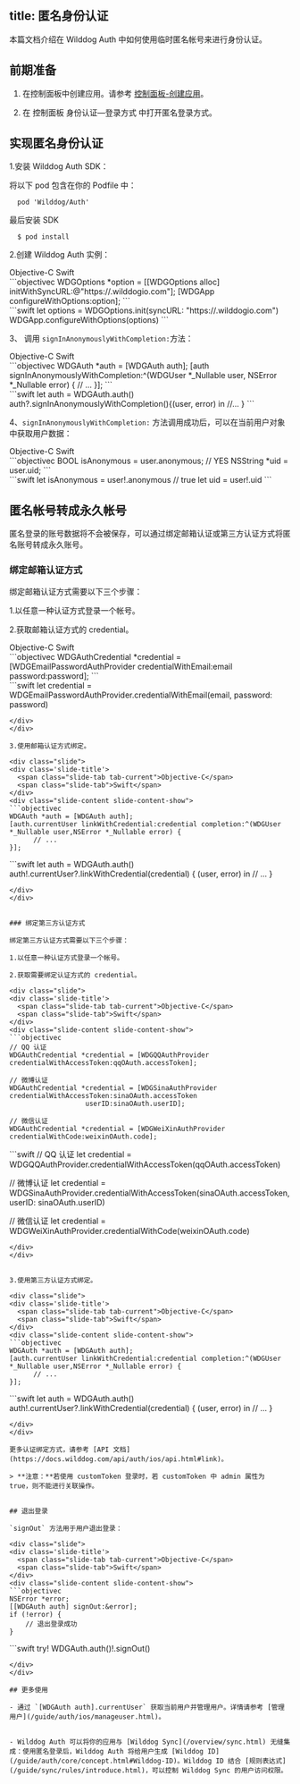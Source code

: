 title: 匿名身份认证
---


本篇文档介绍在 Wilddog Auth 中如何使用临时匿名帐号来进行身份认证。

## 前期准备

1. 在控制面板中创建应用。请参考 [控制面板-创建应用](/console/creat.html#创建一个野狗应用)。

2. 在 控制面板 身份认证—登录方式 中打开匿名登录方式。

## 实现匿名身份认证

1.安装 Wilddog Auth SDK：

将以下 pod 包含在你的 Podfile 中：

```
  pod 'Wilddog/Auth'
```

最后安装 SDK

```
  $ pod install
```

2.创建 Wilddog Auth 实例：

<div class="slide">
<div class='slide-title'>
  <span class="slide-tab tab-current">Objective-C</span>
  <span class="slide-tab">Swift</span>
</div>
<div class="slide-content slide-content-show">
```objectivec
WDGOptions *option = [[WDGOptions alloc] initWithSyncURL:@"https://<your-wilddog-appid>.wilddogio.com"];
[WDGApp configureWithOptions:option];
```
</div>
<div class="slide-content">
```swift
let options = WDGOptions.init(syncURL: "https://<your-wilddog-appid>.wilddogio.com")
WDGApp.configureWithOptions(options)
```
</div>
</div>

3、 调用 `signInAnonymouslyWithCompletion:`方法：

<div class="slide">
<div class='slide-title'>
  <span class="slide-tab tab-current">Objective-C</span>
  <span class="slide-tab">Swift</span>
</div>
<div class="slide-content slide-content-show">
```objectivec
WDGAuth *auth = [WDGAuth auth];
[auth signInAnonymouslyWithCompletion:^(WDGUser *_Nullable user, NSError *_Nullable error) {
   // ...
}];
```
</div>
<div class="slide-content">
```swift
let auth = WDGAuth.auth()
auth?.signInAnonymouslyWithCompletion(){(user, error) in
   //...
}
```
</div>
</div>

4、`signInAnonymouslyWithCompletion:` 方法调用成功后，可以在当前用户对象中获取用户数据：

<div class="slide">
<div class='slide-title'>
  <span class="slide-tab tab-current">Objective-C</span>
  <span class="slide-tab">Swift</span>
</div>
<div class="slide-content slide-content-show">
```objectivec
BOOL isAnonymous = user.anonymous;  // YES
NSString *uid = user.uid;
```
</div>
<div class="slide-content">
```swift
let isAnonymous = user!.anonymous  // true
let uid = user!.uid
```
</div>
</div>

## 匿名帐号转成永久帐号

匿名登录的账号数据将不会被保存，可以通过绑定邮箱认证或第三方认证方式将匿名账号转成永久账号。

### 绑定邮箱认证方式

绑定邮箱认证方式需要以下三个步骤：

1.以任意一种认证方式登录一个帐号。

2.获取邮箱认证方式的 credential。

<div class="slide">
<div class='slide-title'>
  <span class="slide-tab tab-current">Objective-C</span>
  <span class="slide-tab">Swift</span>
</div>
<div class="slide-content slide-content-show">
```objectivec
WDGAuthCredential *credential =
    [WDGEmailPasswordAuthProvider credentialWithEmail:email
                                             password:password];
```
</div>
<div class="slide-content">
```swift
let credential = WDGEmailPasswordAuthProvider.credentialWithEmail(email, password: password)

```
</div>
</div>

3.使用邮箱认证方式绑定。

<div class="slide">
<div class='slide-title'>
  <span class="slide-tab tab-current">Objective-C</span>
  <span class="slide-tab">Swift</span>
</div>
<div class="slide-content slide-content-show">
```objectivec
WDGAuth *auth = [WDGAuth auth];
[auth.currentUser linkWithCredential:credential completion:^(WDGUser *_Nullable user,NSError *_Nullable error) {
      // ...
}];
```
</div>
<div class="slide-content">
```swift
let auth = WDGAuth.auth()
auth!.currentUser?.linkWithCredential(credential) { (user, error) in
     // ...
}

```
</div>
</div>


### 绑定第三方认证方式

绑定第三方认证方式需要以下三个步骤：

1.以任意一种认证方式登录一个帐号。

2.获取需要绑定认证方式的 credential。

<div class="slide">
<div class='slide-title'>
  <span class="slide-tab tab-current">Objective-C</span>
  <span class="slide-tab">Swift</span>
</div>
<div class="slide-content slide-content-show">
```objectivec
// QQ 认证
WDGAuthCredential *credential = [WDGQQAuthProvider credentialWithAccessToken:qqOAuth.accessToken];

// 微博认证
WDGAuthCredential *credential = [WDGSinaAuthProvider credentialWithAccessToken:sinaOAuth.accessToken 
                   userID:sinaOAuth.userID];

// 微信认证
WDGAuthCredential *credential = [WDGWeiXinAuthProvider credentialWithCode:weixinOAuth.code];

```
</div>
<div class="slide-content">
```swift
// QQ 认证
let credential = WDGQQAuthProvider.credentialWithAccessToken(qqOAuth.accessToken)

// 微博认证
let credential = WDGSinaAuthProvider.credentialWithAccessToken(sinaOAuth.accessToken, userID: sinaOAuth.userID)

// 微信认证
let credential = WDGWeiXinAuthProvider.credentialWithCode(weixinOAuth.code)

```
</div>
</div>


3.使用第三方认证方式绑定。

<div class="slide">
<div class='slide-title'>
  <span class="slide-tab tab-current">Objective-C</span>
  <span class="slide-tab">Swift</span>
</div>
<div class="slide-content slide-content-show">
```objectivec
WDGAuth *auth = [WDGAuth auth];
[auth.currentUser linkWithCredential:credential completion:^(WDGUser *_Nullable user,NSError *_Nullable error) {
      // ...
}];
```
</div>
<div class="slide-content">
```swift
let auth = WDGAuth.auth()
auth!.currentUser?.linkWithCredential(credential) { (user, error) in
     // ...
}

```
</div>
</div>

更多认证绑定方式，请参考 [API 文档](https://docs.wilddog.com/api/auth/ios/api.html#link)。

> **注意：**若使用 customToken 登录时，若 customToken 中 admin 属性为 true，则不能进行关联操作。


## 退出登录

`signOut` 方法用于用户退出登录：

<div class="slide">
<div class='slide-title'>
  <span class="slide-tab tab-current">Objective-C</span>
  <span class="slide-tab">Swift</span>
</div>
<div class="slide-content slide-content-show">
```objectivec
NSError *error;
[[WDGAuth auth] signOut:&error];
if (!error) {
    // 退出登录成功
}

```
</div>
<div class="slide-content">
```swift
try! WDGAuth.auth()!.signOut()

```
</div>
</div>

## 更多使用

- 通过 `[WDGAuth auth].currentUser` 获取当前用户并管理用户。详情请参考 [管理用户](/guide/auth/ios/manageuser.html)。


- Wilddog Auth 可以将你的应用与 [Wilddog Sync](/overview/sync.html) 无缝集成：使用匿名登录后，Wilddog Auth 将给用户生成 [Wilddog ID](/guide/auth/core/concept.html#Wilddog-ID)。Wilddog ID 结合 [规则表达式](/guide/sync/rules/introduce.html)，可以控制 Wilddog Sync 的用户访问权限。


